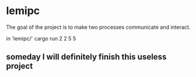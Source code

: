 # lemipc
The goal of the project is to make two processes communicate and interact.

in 'lemipc/' cargo run 2 2 5 5

## someday I will definitely finish this useless project
